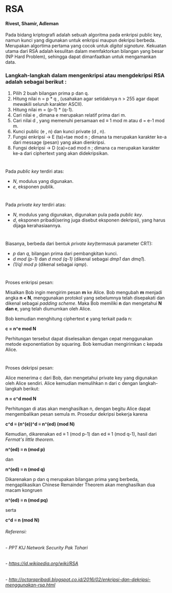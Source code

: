 # RSA
#### Rivest, Shamir, Adleman
Pada bidang kriptografi adalah sebuah algoritma pada enkripsi public key, namun kunci yang digunakan untuk enkripsi maupun dekripsi berbeda.
Merupakan algortima pertama yang cocok untuk _digital signature_. Kekuatan utama dari RSA adalah kesulitan dalam memfaktorkan bilangan yang besar (NP Hard Problem),
sehingga dapat dimanfaatkan untuk mengamankan data.
### Langkah-langkah dalam mengenkripsi atau mengdekripsi RSA adalah sebagai berikut :
1. Pilih 2 buah bilangan prima p dan q.
2. Hitung nilai n = p * q , (usahakan agar setidaknya n > 255 agar dapat mewakili seluruh karakter ASCII).
3. Hitung nilai m = (p-1) * (q-1).
4. Cari nilai e , dimana e merupakan relatif prima dari m.
5. Cari nilai d , yang memenuhi persamaan ed ≡ 1 mod m atau d = e-1 mod m.
6. Kunci public (e , n) dan kunci private (d , n).
7. Fungsi enkripsi → E (ta)=tae mod n ; dimana ta merupakan karakter ke-a dari message (pesan) yang akan dienkripsi.
8. Fungsi dekripsi → D (ca)=cad mod n ; dimana ca merupakan karakter ke-a dari ciphertext yang akan didekripsikan.
#
Pada _public key_ terdiri atas:
- _N_, modulus yang digunakan.
- _e_, eksponen publik.
#
Pada _private key_ terdiri atas:
- _N_, modulus yang digunakan, digunakan pula pada _public key_.
- _d_, eksponen pribadi(sering juga disebut eksponen dekripsi), yang harus dijaga kerahasiaannya.
#
Biasanya, berbeda dari bentuk _private key_(termasuk parameter CRT):
- _p_ dan _q_, bilangan prima dari pembangkitan kunci.
- _d mod (p-1)_ dan _d mod (q-1)_ (dikenal sebagai _dmp1_ dan _dmq1_).
- _(1/q) mod p_ (dikenal sebagai _iqmp_).
#
Proses enkripsi pesan:

Misalkan Bob ingin mengirim pesan **m** ke Alice. Bob mengubah **m** menjadi angka **n < N**,
menggunakan protokol yang sebelumnya telah disepakati dan dikenal sebagai _padding scheme_.
Maka Bob memiliki **n** dan mengetahui **N dan e**, yang telah diumumkan oleh Alice.

Bob kemudian menghitung ciphertext **c** yang terkait pada n:

**c = n^e mod N**

Perhitungan tersebut dapat diselesaikan dengan cepat menggunakan metode exponentiation by squaring. Bob kemudian mengirimkan c kepada Alice.
#
Proses dekripsi pesan:

Alice menerima c dari Bob, dan mengetahui private key yang digunakan oleh Alice sendiri. Alice kemudian memulihkan n dari c dengan langkah-langkah berikut:

**n = c^d mod N**

Perhitungan di atas akan menghasilkan n, dengan begitu Alice dapat mengembalikan pesan semula m. Prosedur dekripsi bekerja karena

**c^d ≡ (n^(e))^d ≡ n^(ed) (mod N)**

Kemudian, dikarenakan ed ≡ 1 (mod p-1) dan ed ≡ 1 (mod q-1), hasil dari _Fermat's little theorem_.

**n^(ed) ≡ n (mod p)**

dan

**n^(ed) ≡ n (mod q)**

Dikarenakan p dan q merupakan bilangan prima yang berbeda, mengaplikasikan Chinese Remainder Theorem akan menghasilkan dua macam kongruen

**n^(ed) ≡ n (mod pq)**

serta

**c^d ≡ n (mod N)**

###### Referensi:
###### - PPT KIJ Network Security Pak Tohari
###### - https://id.wikipedia.org/wiki/RSA
###### - http://octarapribadi.blogspot.co.id/2016/02/enkripsi-dan-dekripsi-menggunakan-rsa.html
